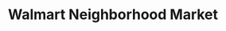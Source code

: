 ---
title: "Walmart Neighborhood Market"
url: /tulsa/walmart-neighborhood-market-south-harvard-avenue/
shop: supermarket
---